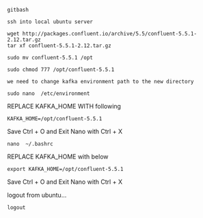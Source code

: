 ```
gitbash 

ssh into local ubuntu server
```

```
wget http://packages.confluent.io/archive/5.5/confluent-5.5.1-2.12.tar.gz
tar xf confluent-5.5.1-2.12.tar.gz
```


```
sudo mv confluent-5.5.1 /opt

sudo chmod 777 /opt/confluent-5.5.1
```

 

```
we need to change kafka environment path to the new directory
```

```
sudo nano  /etc/environment
```

REPLACE KAFKA_HOME WITH following

```
KAFKA_HOME=/opt/confluent-5.5.1
```

Save Ctrl + O and Exit Nano with Ctrl + X

```
nano  ~/.bashrc
```
REPLACE KAFKA_HOME with below

```
export KAFKA_HOME=/opt/confluent-5.5.1
```

Save Ctrl + O and Exit Nano with Ctrl + X

logout from ubuntu...

```
logout
```



